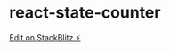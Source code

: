# react-state-counter

[Edit on StackBlitz ⚡️](https://stackblitz.com/edit/react-state-counter-example-bgelcr)